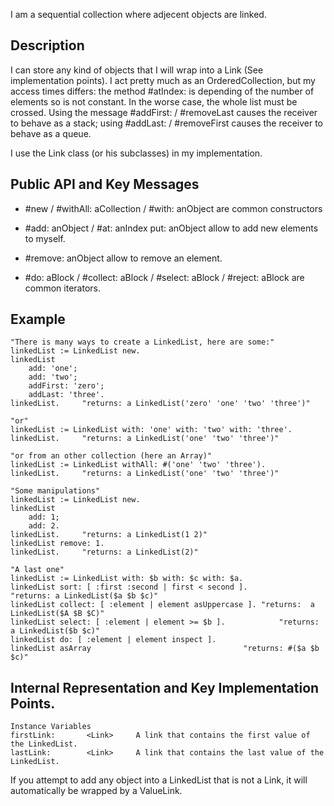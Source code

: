 I am a sequential collection where adjecent objects are linked.

Description
-------------------
I can store any kind of objects that I will wrap into a Link (See implementation points).
I act pretty much as an OrderedCollection, but my access times differs: the method #atIndex: is depending of the number of elements so is not constant. In the worse case, the whole list must be crossed.
Using the message #addFirst: / #removeLast causes the receiver to behave as a stack; using #addLast: / #removeFirst causes the receiver to behave as a queue.

I use the Link class (or his subclasses) in my implementation. 

Public API and Key Messages
-------------------

- #new / #withAll: aCollection / #with: anObject 	are common constructors

- #add: anObject / #at: anIndex put: anObject 	allow to add new elements to myself.

- #remove: anObject 	allow to remove an element.
	
- #do: aBlock / #collect: aBlock / #select: aBlock / #reject: aBlock 	are common iterators.

Example 
-------------------

 	"There is many ways to create a LinkedList, here are some:"
	linkedList := LinkedList new.
	linkedList
		add: 'one';
		add: 'two';
		addFirst: 'zero';
		addLast: 'three'.
	linkedList.		"returns: a LinkedList('zero' 'one' 'two' 'three')"

	"or"
	linkedList := LinkedList with: 'one' with: 'two' with: 'three'.
	linkedList.		"returns: a LinkedList('one' 'two' 'three')"

	"or from an other collection (here an Array)"
	linkedList := LinkedList withAll: #('one' 'two' 'three').
	linkedList.		"returns: a LinkedList('one' 'two' 'three')"

	"Some manipulations"
	linkedList := LinkedList new.
	linkedList
		add: 1;
		add: 2.
	linkedList.		"returns: a LinkedList(1 2)"
	linkedList remove: 1.
	linkedList.		"returns: a LinkedList(2)"

	"A last one"
	linkedList := LinkedList with: $b with: $c with: $a.
	linkedList sort: [ :first :second | first < second ].			"returns: a LinkedList($a $b $c)"
	linkedList collect: [ :element | element asUppercase ].	"returns:  a LinkedList($A $B $C)"
	linkedList select: [ :element | element >= $b ].			"returns:  a LinkedList($b $c)"
	linkedList do: [ :element | element inspect ].
	linkedList asArray									"returns: #($a $b $c)"
			
Internal Representation and Key Implementation Points.
-------------------

    Instance Variables
	firstLink:		 <Link> 	A link that contains the first value of the LinkedList.
	lastLink:		 <Link> 	A link that contains the last value of the LinkedList.

If you attempt to add any object into a LinkedList that is not a Link, it will automatically be wrapped by a ValueLink.